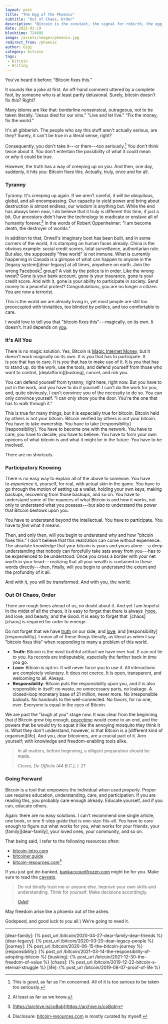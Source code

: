 ```yaml
---
layout: post
title: "The Egg of the Phoenix"
subtitle: "Out of Chaos, Order"
description: "Bitcoin is the constant, the signal for rebirth, the egg of the phoenix."
date: 2022-02-19
blocktime: 724095
image: /assets/images/phoenix.jpg
redirect_from: /phoenix
author: Gigi
category: bitcoin
tags:
 - Bitcoin
 - Writing
---
```


You've heard it before: \"Bitcoin fixes this.\"

It sounds like a joke at first. An off-hand comment uttered by a
complete fool, by someone who is at least partly delusional. Surely,
bitcoin doesn\'t fix *this*? Right?

Many idioms are like that: borderline nonsensical, outrageous, not to be
taken literally. \"Jesus died for our sins.\" \"Live and let live.\"
\"Fix the money, fix the world.\"

It\'s all gibberish. The people who say this stuff aren\'t actually
serious, are they? Surely, it can\'t be true in a literal sense, right?

Consequently, you don\'t take it---or them---too seriously.[^seriously]  You don\'t
think twice about it. You don\'t entertain the possibility of what it *could*
mean or *why* it could be true. 

However, the truth has a way of creeping up on you. And then, one day,
suddenly, it hits you: Bitcoin fixes this. Actually, truly, once and for
all.

### Tyranny

Tyranny. It\'s creeping up again. If we aren\'t careful, it will be
ubiquitous, global, and all-encompassing. Our capacity to yield power
and bring about destruction is almost endless; our wisdom is anything
but. While the end has always been near, I do believe that it truly is
different this time, if just a bit. Our ancestors didn\'t have the
technology to eradicate or enslave all of humanity forever.[^aliens]
In the words of Robert Oppenheimer: \"I am
become death, the destroyer of worlds.\" 

In addition to that, Orwell\'s imaginary boot has been built,
and in some corners of the world, it is stamping on human faces already.
China is the obvious example: social credit scores, total surveillance,
authoritarian rule. But also, the supposedly \"free world\" is not
immune. What is currently happening in Canada is a glimpse of what can
happen to anyone in the [legacy system][dear-legacy] at all times, anywhere on
earth. Join the wrong Facebook[^facebook] group? A visit by the police is in order.
Like the wrong tweet? Gone is your bank account, gone is your insurance,
gone is your credit score. And with it, gone is your ability to
participate in society. Send money to a peaceful protest?
Congratulations, you are no longer a citizen. You are now a terrorist.

This is the world we are already living in, yet most people are still
too preoccupied with trivialities, too blinded by politics, and too
comfortable to care.

I would love to tell you that \"bitcoin fixes this\"---magically, on its
own. It doesn't. It all depends
on [you](https://twitter.com/dergigi/status/1462554586829500420?s=20&t=g1j4quHdS6gkLCY2aVKtHQ).

### It\'s All You

There is no magic solution. Yes, Bitcoin is [Magic Internet
Money](https://21-ways.com/3/), but it doesn\'t work
magically on its own. It is *you* that has to participate. It
is *you* that has to care. It is *you* that has to make use of it. It
is *you* that has to stand up, do the work, use the tools, and defend
yourself from those who want to control, [deplatform][busking], cancel, and rob
you. 

You can defend yourself from tyranny, right here, right now. But you
have to put in the work, and you have to do it yourself. I can\'t do the
work for you, and, quite obviously, I can\'t convince you of the
necessity to do so. You can only convince yourself. \"I can only show
you the door. You\'re the one that has to walk through it.\"

This is true for many things, but it is especially true for bitcoin.
Bitcoin held by others is not your bitcoin. Bitcoin verified by others
is not your bitcoin. You have to take ownership. You have to
take [responsibility][responsibility].
You have to become one with the network. You have to care; you have to
decide; you have to believe. You have to form your own opinions of what
bitcoin is and what it might be in the future. You have to be involved. 

There are no shortcuts.

### Participatory Knowing

There is no easy way to explain all of the above to someone. You have
to *experience* it, yourself, for real, with actual skin in the game.
You have to go through the motion of setting up a wallet, holding your
own keys, making backups, recovering from those backups, and so on. You
have to understand some of the nuances of what Bitcoin is and how it
works, not only to understand what you possess---but also to understand
the power that Bitcoin bestows upon you. 

You have to understand beyond the intellectual. You have to participate.
You have to *feel* what it means.

Then, and only then, will you begin to understand why and how \"bitcoin
fixes this.\" I don\'t believe that this realization can come without
experience. The absolute knowledge that your bitcoin is yours and yours
alone---a deep understanding that nobody can forcefully take sats away
from you---has to be experienced to be understood. Once you cross a
border with your net worth in your head---realizing that all your wealth
is contained in these words directly---then, finally, will you begin to
understand the extent and the profundity of it all.

And with it, you will be transformed. And with you, the world. 

### Out Of Chaos, Order

There are rough times ahead of us, no doubt about it. And yet I am
hopeful. In the midst of all the chaos, it is easy to forget that there
is always  [hope](https://www.hope.com/), and love, and
beauty, and the Good. It is easy to forget that 
[chaos][chaos] is
required for order to emerge. 

Do not forget that we
have [truth](https://dergigi.com/threads/pow-is-essential) on
our side,
and [love](https://dergigi.com/threads/memes-vs-the-world),
and [responsibility][responsibility].
I mean all of these things literally, as literal as when I say \"bitcoin
fixes this\" when responding to many a problem of this world. 

-   **Truth:** Bitcoin is the most truthful artifact we have ever had.
    It can not lie to you. Its records are indisputable, especially the
    farther back in time you go. 
-   **Love:** Bitcoin is opt-in. It will never force you to use it. All
    interactions are completely voluntary. It does not coerce. It is
    open, transparent, and welcoming to all. Always. 
-   **Responsibility**: Bitcoin puts the responsibility upon you, and it
    is also responsible in itself: no waste, no unnecessary parts, no
    leakage. A closed-loop monetary base of 21 million, never more. No
    irresponsible bailouts. No handouts to the well-connected. No
    favors, for no one, ever. Everyone is equal in the eyes of Bitcoin.

We are past the \"laugh at you\" stage now. It was clear from the
beginning that *if* Bitcoin grew big
enough, [peacetime](https://twitter.com/dergigi/status/1303264736579121152?s=20&t=VSzDAcNhwAWSEbH_oG8jXQ) would
come to an end, and the powers that be would try to squat it like the
annoying mosquito they think it is. What they don\'t understand,
however, is that Bitcoin is a [different kind of organism][life].
And you, dear bitcoiners, are a crucial part of it. Arm yourself; with
knowledge and freedom-enabling tools alike. 

> In all matters, before beginning, a diligent preparation should be
> made.
>
> <cite>Cicero, *De Officiis* (44 B.C.), I. 21</cite>

### Going Forward

Bitcoin is a tool that empowers the individual *when used properly*.
Proper use requires education, understanding, care, and participation.
If you are reading this, you probably care enough already. Educate
yourself, and if you can, educate others.

Again: there are no easy solutions. I can\'t recommend one single
article, one book, or one 5-step guide that is one-size-fits-all. You
have to care enough to figure out what works for you, what works for
your friends, your [family][dear-family], your loved ones, your community, and so on. 

That being said, I refer to the following resources often:

* [bitcoin-intro.com](https://bitcoin-intro.com/)
* [bitcoiner.guide](https://bitcoiner.guide/)
* [bitcoin-resources.com](https://bitcoin-resources.com/)[^br]

If you just got
de-banked, [bankaccountfrozen.com](https://bankaccountfrozen.com/) might
be for you. Make sure to read
the [caveats](https://bankaccountfrozen.com/caveats.html). 

> Do not blindly trust me or anyone else. Improve your own skills and
> understanding. Think for yourself. Make decisions accordingly.
>
> <cite>[Odell]</cite>

May freedom arise like a phoenix out of the ashes. 

Godspeed, and good luck to you all.\\
We\'re going to need it.

---

[^seriously]: This is good, as far as I\'m concerned. All of it is too serious to be taken too seriously.
[^aliens]: At least as far as we know.
[^br]: Disclosure: [bitcoin-resources.com](https://bitcoin-resources.com) is mostly curated by myself.
[^facebook]: [https://archive.is/coBob](https://archive.is/coBob)


[dear-family]: {% post_url /bitcoin/2020-04-27-dear-family-dear-friends %}
[dear-legacy]: {% post_url /bitcoin/2020-03-20-dear-legacy-people %}
[journey]: {% post_url /bitcoin/2020-06-15-the-bitcoin-journey %}
[responsibility]: {% post_url /bitcoin/2021-03-14-the-responsibility-of-adopting-bitcoin %}
[busking]: {% post_url /bitcoin/2021-12-30-the-freedom-of-value %}
[chaos]: {% post_url /bitcoin/2019-12-22-bitcoin-s-eternal-struggle %}
[life]: {% post_url /bitcoin/2019-08-07-proof-of-life %}

[Odell]: https://twitter.com/ODELL/status/1450210122073088001?s=20&t=rwcDTi53TMkF6fmWmMH2Iw
